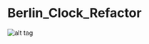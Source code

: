 # Berlin_Clock_Refactor

![alt tag](https://raw.githubusercontent.com/KendraLyndon/Berlin_Clock_Refactor/master/img/clock.png)


